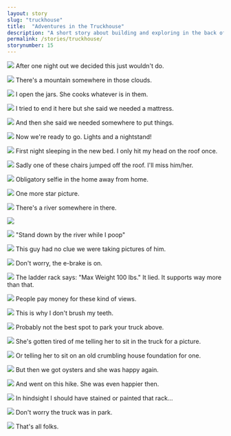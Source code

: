 ```yaml
---
layout: story
slug: "truckhouse"
title:  "Adventures in the Truckhouse"
description: "A short story about building and exploring in the back of truck."
permalink: /stories/truckhouse/
storynumber: 15
---
```


![](/images/{{page.slug}}/9369.jpg)
After one night out we decided this just wouldn't do.

![](/images/{{page.slug}}/9364.jpg)
There's a mountain somewhere in those clouds.

![](/images/{{page.slug}}/9373.jpg)
I open the jars. She cooks whatever is in them.

![](/images/{{page.slug}}/1434.jpg)
I tried to end it here but she said we needed a mattress.

![](/images/{{page.slug}}/1435.jpg)
And then she said we needed somewhere to put things.

![](/images/{{page.slug}}/1481.jpg)
Now we're ready to go. Lights and a nightstand!

![](/images/{{page.slug}}/9402.jpg)
First night sleeping in the new bed. I only hit my head on the roof once.

![](/images/{{page.slug}}/9423-2.jpg)
Sadly one of these chairs jumped off the roof. I'll miss him/her.

![](/images/{{page.slug}}/9432-2.jpg)
Obligatory selfie in the home away from home.

![](/images/{{page.slug}}/9437.jpg)
One more star picture.

![](/images/{{page.slug}}/9439-2.jpg)
There's a river somewhere in there.

![](/images/{{page.slug}}/9446.jpg)

![](/images/{{page.slug}}/9447.jpg)
"Stand down by the river while I poop"

![](/images/{{page.slug}}/9451.jpg)
This guy had no clue we were taking pictures of him.

![](/images/{{page.slug}}/0622.jpg)
Don't worry, the e-brake is on.

![](/images/{{page.slug}}/0623-3.jpg)
The ladder rack says: "Max Weight 100 lbs." It lied. It supports way more than that.

![](/images/{{page.slug}}/0633.jpg)
People pay money for these kind of views.

![](/images/{{page.slug}}/0641.jpg)
This is why I don't brush my teeth.

![](/images/{{page.slug}}/0644.jpg)
Probably not the best spot to park your truck above.

![](/images/{{page.slug}}/0646.jpg)
She's gotten tired of me telling her to sit in the truck for a picture.

![](/images/{{page.slug}}/0652.jpg)
Or telling her to sit on an old crumbling house foundation for one.

![](/images/{{page.slug}}/0666.jpg)
But then we got oysters and she was happy again.

![](/images/{{page.slug}}/0694.jpg)
And went on this hike. She was even happier then.

![](/images/{{page.slug}}/0707.jpg)
In hindsight I should have stained or painted that rack...

![](/images/{{page.slug}}/0714.jpg)
Don't worry the truck was in park.

![](/images/{{page.slug}}/0717.jpg)
That's all folks.
